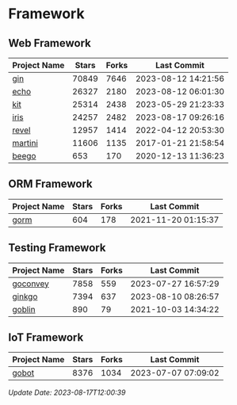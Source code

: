 # Framework

## Web Framework
| Project Name | Stars | Forks | Last Commit |
| ------------ | ----- | ----- | ----------- |
| [gin](https://github.com/gin-gonic/gin) | 70849 | 7646 | 2023-08-12 14:21:56 |
| [echo](https://github.com/labstack/echo) | 26327 | 2180 | 2023-08-12 06:01:30 |
| [kit](https://github.com/go-kit/kit) | 25314 | 2438 | 2023-05-29 21:23:33 |
| [iris](https://github.com/kataras/iris) | 24257 | 2482 | 2023-08-17 09:26:16 |
| [revel](https://github.com/revel/revel) | 12957 | 1414 | 2022-04-12 20:53:30 |
| [martini](https://github.com/go-martini/martini) | 11606 | 1135 | 2017-01-21 21:58:54 |
| [beego](https://github.com/astaxie/beego) | 653 | 170 | 2020-12-13 11:36:23 |

## ORM Framework
| Project Name | Stars | Forks | Last Commit |
| ------------ | ----- | ----- | ----------- |
| [gorm](https://github.com/jinzhu/gorm) | 604 | 178 | 2021-11-20 01:15:37 |

## Testing Framework
| Project Name | Stars | Forks | Last Commit |
| ------------ | ----- | ----- | ----------- |
| [goconvey](https://github.com/smartystreets/goconvey) | 7858 | 559 | 2023-07-27 16:57:29 |
| [ginkgo](https://github.com/onsi/ginkgo) | 7394 | 637 | 2023-08-10 08:26:57 |
| [goblin](https://github.com/franela/goblin) | 890 | 79 | 2021-10-03 14:34:22 |

## IoT Framework
| Project Name | Stars | Forks | Last Commit |
| ------------ | ----- | ----- | ----------- |
| [gobot](https://github.com/hybridgroup/gobot) | 8376 | 1034 | 2023-07-07 07:09:02 |

*Update Date: 2023-08-17T12:00:39*